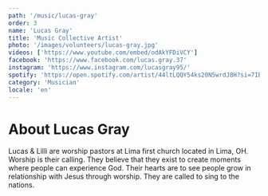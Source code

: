 ```yaml
---
path: '/music/lucas-gray'
order: 3
name: 'Lucas Gray'
title: 'Music Collective Artist'
photo: '/images/volunteers/lucas-gray.jpg'
videos: ['https://www.youtube.com/embed/odAkYFDiVCY']
facebook: 'https://www.facebook.com/lucas.gray.37'
instagram: 'https://www.instagram.com/lucasgray95/'
spotify: 'https://open.spotify.com/artist/44ltLQQY54ks20N5wrdJ8H?si=7IBZTzoTRjq19OBuOZy1VA'
category: 'Musician'
locale: 'en'
---
```


# About Lucas Gray

Lucas & Lilli are worship pastors at Lima first church located in Lima, OH. Worship is their calling. They believe that they exist to create moments where people can experience God. Their hearts are to see people grow in relationship with Jesus through worship. They are called to sing to the nations.
